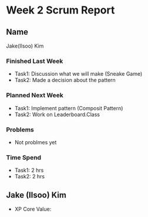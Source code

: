 # Week 2 Scrum Report

## Name
Jake(Ilsoo) Kim

### Finished Last Week 
- Task1: Discussion what we will make (Sneake Game)
- Task2: Made a decision about the pattern

### Planned Next Week 
- Task1: Implement pattern (Composit Pattern) 
- Task2: Work on Leaderboard.Class

### Problems
- Not problmes yet
### Time Spend

- Task1: 2 hrs
- Task2: 2 hrs

## Jake (Ilsoo) Kim
- XP Core Value: 
